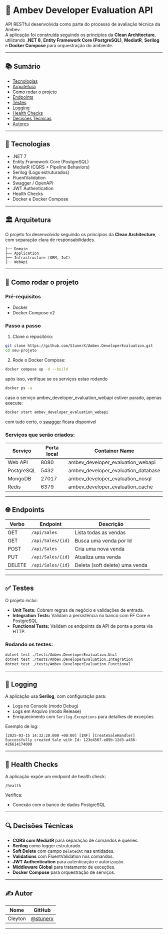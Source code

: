 
# 🏢 Ambev Developer Evaluation API

API RESTful desenvolvida como parte do processo de avaliação técnica da Ambev.  
A aplicação foi construída seguindo os princípios da **Clean Architecture**, utilizando **.NET 8**, **Entity Framework Core (PostgreSQL)**, **MediatR**, **Serilog** e **Docker Compose** para orquestração do ambiente.

---

## 📚 Sumário
- [Tecnologias](#tecnologias)
- [Arquitetura](#arquitetura)
- [Como rodar o projeto](#como-rodar-o-projeto)
- [Endpoints](#endpoints)
- [Testes](#testes)
- [Logging](#logging)
- [Health Checks](#health-checks)
- [Decisões Técnicas](#decisões-técnicas)
- [Autores](#autores)

---

## 🚀 Tecnologias

- .NET 7
- Entity Framework Core (PostgreSQL)
- MediatR (CQRS + Pipeline Behaviors)
- Serilog (Logs estruturados)
- FluentValidation
- Swagger / OpenAPI
- JWT Authentication
- Health Checks
- Docker e Docker Compose

---

## 🏛️ Arquitetura

O projeto foi desenvolvido seguindo os princípios da **Clean Architecture**, com separação clara de responsabilidades.

```
├── Domain
├── Application
├── Infrastructure (ORM, IoC)
├── WebApi
```

---

## 🔧 Como rodar o projeto

### Pré-requisitos

- Docker
- Docker Compose v2

### Passo a passo

1. Clone o repositório:

```bash
git clone https://github.com/StunerX/Ambev.DeveloperEvaluation.git
cd seu-projeto
```

2. Rode o Docker Compose:

```bash
docker compose up -d --build
```
após isso, verifique se os serviços estao rodando

```bash
docker ps -a
```

caso o serviço ambev_developer_evaluation_webapi estiver parado, apenas execute:

```bash
docker start ambev_developer_evaluation_webapi
```
com tudo certo, o [swagger](http://localhost:8080/swagger/index.html) ficara disponivel

### Serviços que serão criados:

| Serviço                          | Porta local | Container Name                      |
|----------------------------------|-------------|------------------------------------|
| Web API                          | 8080        | ambev_developer_evaluation_webapi  |
| PostgreSQL                       | 5432        | ambev_developer_evaluation_database |
| MongoDB                          | 27017       | ambev_developer_evaluation_nosql   |
| Redis                            | 6379        | ambev_developer_evaluation_cache   |

---

## 🌐 Endpoints

| Verbo  | Endpoint           | Descrição                  |
|--------|--------------------|----------------------------|
| GET    | `/api/Sales`       | Lista todas as vendas      |
| GET    | `/api/Sales/{id}`  | Busca uma venda por Id     |
| POST   | `/api/Sales`       | Cria uma nova venda        |
| PUT    | `/api/Sales/{id}`  | Atualiza uma venda         |
| DELETE | `/api/Sales/{id}`  | Deleta (soft delete) uma venda |

---

## ✅ Testes

O projeto inclui:

- **Unit Tests:** Cobrem regras de negócio e validações de entrada.
- **Integration Tests:** Validam a persistência no banco com EF Core e PostgreSQL.
- **Functional Tests:** Validam os endpoints da API de ponta a ponta via HTTP.

### Rodando os testes:

```bash
dotnet test ./tests/Ambev.DeveloperEvaluation.Unit
dotnet test ./tests/Ambev.DeveloperEvaluation.Integration
dotnet test ./tests/Ambev.DeveloperEvaluation.Functional
```

---

## 📄 Logging

A aplicação usa **Serilog**, com configuração para:

- Logs no Console (modo Debug)
- Logs em Arquivo (modo Release)
- Enriquecimento com `Serilog.Exceptions` para detalhes de exceções

Exemplo de log:

```
[2025-03-15 14:32:20.000 +00:00] [INF] [CreateSaleHandler] Successfully created Sale with Id: 123e4567-e89b-12d3-a456-426614174000
```

---

## 🏥 Health Checks

A aplicação expõe um endpoint de health check:

```
/health
```

Verifica:

- Conexão com o banco de dados PostgreSQL

---

## 🔍 Decisões Técnicas

- **CQRS com MediatR** para separação de comandos e queries.
- **Serilog** como logger estruturado.
- **Soft Delete** com campo `DeletedAt` nas entidades.
- **Validations** com FluentValidation nos comandos.
- **JWT Authentication** para autenticação e autorização.
- **Middleware Global** para tratamento de exceções.
- **Docker Compose** para orquestração de serviços.

---

## ✍️ Autor

| Nome      | GitHub                                                               |
|-----------|----------------------------------------------------------------------|
| Cleyton   | [@stunerx](https://github.com/StunerX) |

---

